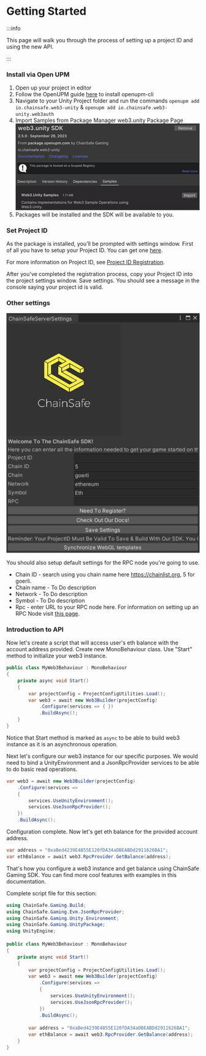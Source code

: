 ﻿---
slug: /current/getting-started
sidebar_position: 2
sidebar_label: Getting Started
---


# Getting Started

:::info

This page will walk you through the process of setting up a project ID and using the new API.

:::

<!-- ### Install via UPM

![](v2Assets/upm-git.png)

1. Open up your project in editor
2. Go to Windows/Package Manager
3. Click on "+", "Add package from git url"
4. Paste "%GIT_URL_HERE%"
5. Package will be installed -->

### Install via Open UPM

1. Open up your project in editor
2. Follow the OpenUPM guide [here](https://openupm.com/docs/getting-started.html) to install openupm-cli
3. Navigate to your Unity Project folder and run the commands ```openupm add io.chainsafe.web3-unity``` & ```openupm add io.chainsafe.web3-unity.web3auth```
4. Import Samples from Package Manager web3.unity Package Page
![](v2Assets/openupmInstall.png)
5. Packages will be installed and the SDK will be available to you.

### Set Project ID

As the package is installed, you'll be prompted with settings window.
First of all you have to setup your Project ID. You can get one [here](https://dashboard.gaming.chainsafe.io/).

For more information on Project ID, see [Project ID Registration](https://docs.gaming.chainsafe.io/current/project-id-registration).

After you've completed the registration process, copy your Project ID into the project settings
window. Save settings. You should see a message in the console saying your project id is valid.

### Other settings

![](v2Assets/project-settings.png)

You should also setup default settings for the RPC node you're going to use.

- Chain ID - search using you chain name here https://chainlist.org, 5 for goerli.
- Chain name - To Do description
- Network - To Do description
- Symbol - To Do description
- Rpc - enter URL to your RPC node here. For information on setting up an RPC Node visit [this page](https://docs.gaming.chainsafe.io/current/setting-up-an-rpc-node).

### Introduction to API

Now let's create a script that will access user's eth balance with the account address provided.
Create new MonoBehaviour class. Use "Start" method to initialize your web3 instance.

```csharp
public class MyWeb3Behaviour : MonoBehaviour
{
    private async void Start()
    {
        var projectConfig = ProjectConfigUtilities.Load();
        var web3 = await new Web3Builder(projectConfig)
            .Configure(services => { })
            .BuildAsync();
    }
}
```

Notice that Start method is marked as `async` to be able to build web3 instance 
as it is an asynchronous operation.

Next let's configure our web3 instance for our specific purposes. 
We would need to bind a UnityEnvironment and a JsonRpcProvider services to be able
to do basic read operations.

```csharp
var web3 = await new Web3Builder(projectConfig)
    .Configure(services =>
    {
        services.UseUnityEnvironment();
        services.UseJsonRpcProvider();
    })
    .BuildAsync();
```

Configuration complete. Now let's get eth balance for the provided account address.

```csharp
var address = "0xaBed4239E4855E120fDA34aDBEABDd2911626BA1";
var ethBalance = await web3.RpcProvider.GetBalance(address);
```

That's how you configure a web3 instance and get balance using ChainSafe Gaming SDK.
You can find more cool features with examples in this documentation.

Complete script file for this section:

```csharp
using ChainSafe.Gaming.Build;
using ChainSafe.Gaming.Evm.JsonRpcProvider;
using ChainSafe.Gaming.Unity.Environment;
using ChainSafe.Gaming.UnityPackage;
using UnityEngine;

public class MyWeb3Behaviour : MonoBehaviour
{
    private async void Start()
    {
        var projectConfig = ProjectConfigUtilities.Load();
        var web3 = await new Web3Builder(projectConfig)
            .Configure(services =>
            {
                services.UseUnityEnvironment();
                services.UseJsonRpcProvider();
            })
            .BuildAsync();

        var address = "0xaBed4239E4855E120fDA34aDBEABDd2911626BA1";
        var ethBalance = await web3.RpcProvider.GetBalance(address);
    }
}
```